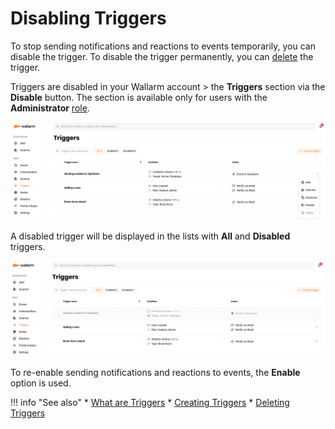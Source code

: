 # Disabling Triggers

To stop sending notifications and reactions to events temporarily, you can disable the trigger. To disable the trigger permanently, you can [delete](delete-trigger.md) the trigger.

Triggers are disabled in your Wallarm account > the **Triggers** section via the **Disable** button. The section is available only for users with the **Administrator** [role](../settings/users.md).

![!Disabling a trigger](../../images/user-guides/triggers/disable-delete-trigger.png)

A disabled trigger will be displayed in the lists with **All** and **Disabled** triggers.

![!Disabled trigger](../../images/user-guides/triggers/disabled-trigger.png)

To re-enable sending notifications and reactions to events, the **Enable** option is used.

!!! info "See also"
    * [What are Triggers](triggers.md)
    * [Creating Triggers](create-trigger.md)
    * [Deleting Triggers](delete-trigger.md)
